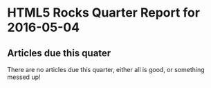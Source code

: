 HTML5 Rocks Quarter Report for 2016-05-04
=========================================

Articles due this quater
------------------------

There are no articles due this quarter, either all is good, or something messed up!

